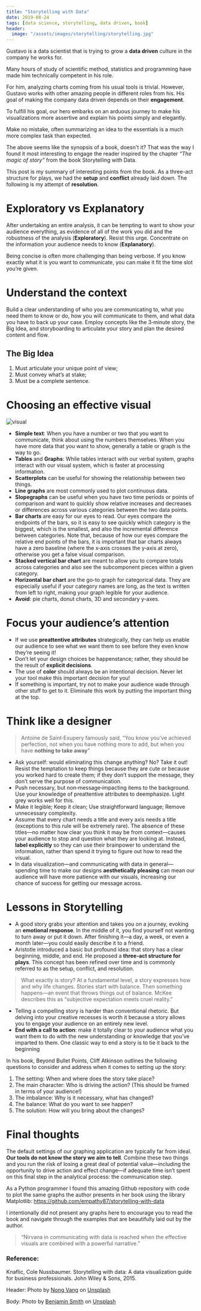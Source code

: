 ```yaml
---
title: "Storytelling with Data"
date: 2019-08-24
tags: [data science, storytelling, data driven, book]
header:
  image: "/assets/images/storytelling/storytelling.jpg"
---
```


Gustavo is a data scientist that is trying to grow a **data driven** culture in the company he works for.

Many hours of study of scientific method, statistics and programming have made him technically competent in his role.

For him, analyzing charts coming from his usual tools is trivial. However, Gustavo works with other amazing people in different roles from his. His goal of making the company data driven depends on their **engagement**.

To fulfill his goal, our hero embarks on an arduous journey to make his visualizations more assertive and explain his points simply and elegantly.

Make no mistake, often summarizing an idea to the essentials is a much more complex task than expected.

The above seems like the synopsis of a book, doesn't it? That was the way I found it most interesting to engage the reader inspired by the chapter *“The magic of story”* from the book Storytelling with Data.

This post is my summary of interesting points from the book. As a three-act structure for plays, we had the **setup** and **conflict** already laid down. The following is my attempt of **resolution**. 

# Exploratory vs Explanatory

After undertaking an entire analysis, it can be tempting to want to show your audience everything, as evidence of all of the work you did and the robustness of the analysis (**Exploratory**). Resist this urge. Concentrate on the information your audience needs to know (**Explanatory**).

Being concise is often more challenging than being verbose. If you know exactly what it is you want to communicate, you can make it fit the time slot you’re given. 

# Understand the context

Build a clear understanding of who you are communicating to, what you need them to know or do, how you will communicate to them, and what data you have to back up your case. Employ concepts like the 3‐minute story, the Big Idea, and storyboarding to articulate your story and plan the desired content and flow.

## The Big Idea

1. Must articulate your unique point of view;
2. Must convey what’s at stake;
3. Must be a complete sentence.

# Choosing an effective visual

<img src="{{ site.url }}{{ site.baseurl }}/assets/images/storytelling/visual.jpg" alt="visual">

- **Simple text**: When you have a number or two that you want to communicate, think about using the numbers themselves. When you have more data that you want to show, generally a table or graph is the way to go.
- **Tables** and **Graphs**: While tables interact with our verbal system, graphs interact with our visual system, which is faster at processing information.
- **Scatterplots** can be useful for showing the relationship between two things.
- **Line graphs** are most commonly used to plot continuous data.
- **Slopegraphs** can be useful when you have two time periods or points of comparison and want to quickly show relative increases and decreases or differences across various categories between the two data points.
- **Bar charts** are easy for our eyes to read. Our eyes compare the endpoints of the bars, so it is easy to see quickly which category is the biggest, which is the smallest, and also the incremental difference between categories. Note that, because of how our eyes compare the relative end points of the bars, it is important that bar charts always have a zero baseline (where the x‐axis crosses the y‐axis at zero), otherwise you get a false visual comparison.
- **Stacked vertical bar chart** are meant to allow you to compare totals across categories and also see the subcomponent pieces within a given category.
- **Horizontal bar chart** are the go-to graph for categorical data. They are especially useful if your category names are long, as the text is written from left to right, making your graph legible for your audience.
- **Avoid**: pie charts, donut charts, 3D and secondary y-axes.

# Focus your audience’s attention

- If we use **preattentive attributes** strategically, they can help us enable our audience to see what we want them to see before they even know they’re seeing it!
- Don’t let your design choices be happenstance; rather, they should be the result of **explicit decisions**.
- The use of **color** should always be an intentional decision. Never let your tool make this important decision for you!
- If something is important, try not to make your audience wade through other stuff to get to it. Eliminate this work by putting the important thing at the top.

# Think like a designer

> Antoine de Saint‐Exupery famously said, “You know you’ve achieved perfection, not when you have nothing more to add, but when you have **nothing to take away**”

- Ask yourself: would eliminating this change anything? No? Take it out! Resist the temptation to keep things because they are cute or because you worked hard to create them; if they don’t support the message, they don’t serve the purpose of communication.
- Push necessary, but non‐message‐impacting items to the background. Use your knowledge of preattentive attributes to deemphasize. Light grey works well for this.
- Make it legible; Keep it clean; Use straightforward language; Remove unnecessary complexity.
- Assume that every chart needs a title and every axis needs a title (exceptions to this rule will be extremely rare). The absence of these titles—no matter how clear you think it may be from context—causes your audience to stop and question what they are looking at. Instead, **label explicitly** so they can use their brainpower to understand the information, rather than spend it trying to figure out how to read the visual.
- In data visualization—and communicating with data in general—spending time to make our designs **aesthetically pleasing** can mean our audience will have more patience with our visuals, increasing our chance of success for getting our message across.

# Lessons in Storytelling

- A good story grabs your attention and takes you on a journey, evoking an **emotional response**. In the middle of it, you find yourself not wanting to turn away or put it down. After finishing it—a day, a week, or even a month later—you could easily describe it to a friend.
- Aristotle introduced a basic but profound idea: that story has a clear beginning, middle, and end. He proposed a **three‐act structure for plays**. This concept has been refined over time and is commonly referred to as the setup, conflict, and resolution.

> What exactly is story? At a fundamental level, a story expresses how and why life changes. Stories start with balance. Then something happens—an event that throws things out of balance. McKee describes this as “subjective expectation meets cruel reality.”

- Telling a compelling story is harder than conventional rhetoric. But delving into your creative recesses is worth it because a story allows you to engage your audience on an entirely new level.
- **End with a call to action**: make it totally clear to your audience what you want them to do with the new understanding or knowledge that you’ve imparted to them. One classic way to end a story is to tie it back to the beginning

In his book, Beyond Bullet Points, Cliff Atkinson outlines the following questions to consider and address when it comes to setting up the story:

1. The setting: When and where does the story take place?
2. The main character: Who is driving the action? (This should be framed in terms of your audience!)
3. The imbalance: Why is it necessary, what has changed?
4. The balance: What do you want to see happen?
5. The solution: How will you bring about the changes?

# Final thoughts

The default settings of our graphing application are typically far from ideal. **Our tools do not know the story we aim to tell**. Combine these two things and you run the risk of losing a great deal of potential value—including the opportunity to drive action and effect change—if adequate time isn’t spent on this final step in the analytical process: the communication step.

As a Python programmer I found this amazing Github repository with code to plot the same graphs the author presents in her book using the library Matplotlib:
https://github.com/empathy87/storytelling-with-data

I intentionally did not present any graphs here to encourage you to read the book and navigate through the examples that are beautifully laid out by the author.

> “Nirvana in communicating with data is reached when the effective visuals are combined with a powerful narrative.”

### Reference:

Knaflic, Cole Nussbaumer. Storytelling with data: A data visualization guide for business professionals. John Wiley & Sons, 2015.

Header: Photo by [Nong Vang](https://unsplash.com/@californong?utm_source=unsplash&utm_medium=referral&utm_content=creditCopyText) on [Unsplash](https://unsplash.com/search/photos/storytelling?utm_source=unsplash&utm_medium=referral&utm_content=creditCopyText)

Body: Photo by [Benjamin Smith](https://unsplash.com/@ifbdesign?utm_source=unsplash&utm_medium=referral&utm_content=creditCopyText) on [Unsplash](https://unsplash.com/search/photos/graph?utm_source=unsplash&utm_medium=referral&utm_content=creditCopyText)


